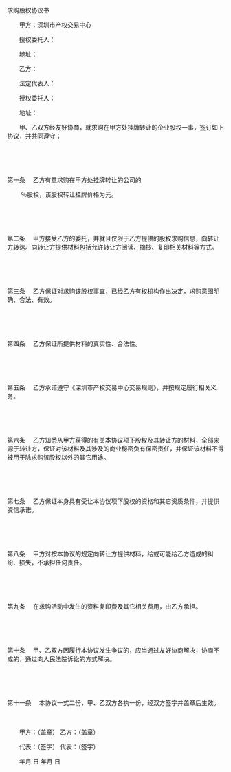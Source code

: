 



求购股权协议书



 

　　甲方：深圳市产权交易中心

　　授权委托人：

　　地址：　　

　　乙方：

　　法定代表人：

　　授权委托人：

　　地址：　　

　　甲、乙双方经友好协商，就求购在甲方处挂牌转让的企业股权一事，签订如下协议，并共同遵守；

　　

　　

第一条
　乙方有意求购在甲方处挂牌转让的公司的

　　 ％股权，该股权转让挂牌价格为元。

　　

　　

第二条
　甲方接受乙方的委托，并就且仅限于乙方提供的股权求购信息，向转让方转达。向转让方提供材料包括允许转让方阅读、摘抄、复印相关材料等方式。

　　

　　

第三条
　乙方保证对求购该股权事宜，已经乙方有权机构作出决定，求购意图明确、合法、有效。

　　

　　

第四条
　乙方保证所提供材料的真实性、合法性。

　　

　　

第五条
　乙方承诺遵守《深圳市产权交易中心交易规则》，并按规定履行相关义务。

　　

　　

第六条
　乙方知悉从甲方获得的有关本协议项下股权及其转让方的材料，全部来源于转让方，保证对该材料及其涉及的商业秘密负有保密责任，并保证该材料不得被用于除求购该股权以外的其它用途。

　　

　　

第七条
　乙方保证本身具有受让本协议项下股权的资格和其它资质条件，并提供资信承诺。

　　

　　

第八条
　甲方对按本协议的规定向转让方提供材料，给或可能给乙方造成的纠纷、损失，不承担任何责任。

　　

　　

第九条
　在求购活动中发生的资料复印费及其它相关费用，由乙方承担。

　　

　　

第十条
　甲、乙双方因履行本协议发生争议的，应当通过友好协商解决，协商不成的，通过向人民法院诉讼的方式解决。

　　

　　

第十一条
　本协议一式二份，甲、乙双方各执一份，经双方签字并盖章后生效。　

　　　

　　甲方：（盖章） 乙方：（盖章）　　

　　代表：（签字） 代表：（签字）　　

　　年月 日 年月 日